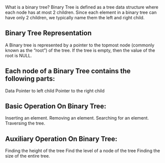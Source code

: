 What is a binary tree?
Binary Tree is defined as a tree data structure where each node has at most 2 children. 
Since each element in a binary tree can have only 2 children, we typically name them the left and right child.

Binary Tree Representation
-----------------------------
A Binary tree is represented by a pointer to the topmost node (commonly known as the “root”) of the tree. If the tree is empty, then the value of the root is NULL. 

Each node of a Binary Tree contains the following parts:
---------------------------------------------------------
Data
Pointer to left child
Pointer to the right child

Basic Operation On Binary Tree:
---------------------------------
Inserting an element.
Removing an element.
Searching for an element.
Traversing the tree.

Auxiliary Operation On Binary Tree:
-------------------------------------
Finding the height of the tree
Find the level of a node of the tree
Finding the size of the entire tree.
